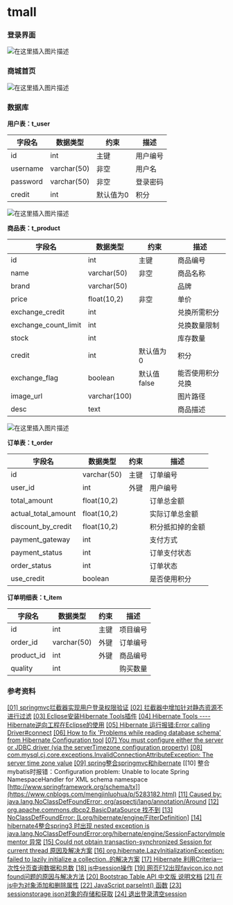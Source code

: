 # tmall

### 登录界面

![在这里插入图片描述](https://img-blog.csdnimg.cn/20190930090116262.png?x-oss-process=image/watermark,type_ZmFuZ3poZW5naGVpdGk,shadow_10,text_aHR0cHM6Ly9ibG9nLmNzZG4ubmV0L3FxXzM3MjUxODk3,size_16,color_FFFFFF,t_70)

### 商城首页 

![在这里插入图片描述](https://img-blog.csdnimg.cn/20190930090205240.png?x-oss-process=image/watermark,type_ZmFuZ3poZW5naGVpdGk,shadow_10,text_aHR0cHM6Ly9ibG9nLmNzZG4ubmV0L3FxXzM3MjUxODk3,size_16,color_FFFFFF,t_70)

### 数据库

**用户表：t_user**

|字段名|数据类型|约束|描述|
|---------|------------|------|------|
|id|int|主键|用户编号|
|username|varchar(50)|非空|用户名|
|password|varchar(50)|非空|登录密码|
|credit|int|默认值为0|积分|

![在这里插入图片描述](https://img-blog.csdnimg.cn/20190927164148868.png?x-oss-process=image/watermark,type_ZmFuZ3poZW5naGVpdGk,shadow_10,text_aHR0cHM6Ly9ibG9nLmNzZG4ubmV0L3FxXzM3MjUxODk3,size_16,color_FFFFFF,t_70)

**商品表：t_product**

|字段名|数据类型|约束|描述|
|---------|------------|------|------|
|id|int|主键|商品编号|
|name|varchar(50)|非空|商品名称|
|brand|varchar(50)||品牌|
|price|float(10,2)|非空|单价|
|exchange_credit|int||兑换所需积分|
|exchange_count_limit|int||兑换数量限制|
|stock|int||库存数量|
|credit|int|默认值为0|积分|
|exchange_flag|boolean|默认值false|能否使用积分兑换|
|image_url|varchar(100)||图片路径|
|desc|text||商品描述|

![在这里插入图片描述](https://img-blog.csdnimg.cn/20190927164100844.png)

**订单表：t_order**

|字段名|数据类型|约束|描述|
|---------|------------|------|------|
|id|varchar(50)|主键|订单编号|
|user_id|int|外键|用户编号|
|total_amount|float(10,2)||订单总金额|
|actual_total_amount|float(10,2)||实际订单总金额|
|discount_by_credit|float(10,2)||积分抵扣掉的金额|
|payment_gateway|int||支付方式|
|payment_status|int||订单支付状态|
|order_status|int||订单状态|
|use_credit|boolean||是否使用积分|

**订单明细表：t_item**

|字段名|数据类型|约束|描述|
|---------|------------|------|------|
|id|int|主键|项目编号|
|order_id|varchar(50)|外键|订单编号|
|product_id|int|外键|商品编号|
|quality|int||购买数量|

### 参考资料

[[01] springmvc拦截器实现用户登录权限验证](https://www.cnblogs.com/limn/p/8733126.html)
[[02] 拦截器中增加针对静态资源不进行过滤](https://www.cnblogs.com/mophy/p/8465598.html)
[[03] Eclipse安装Hibernate Tools插件](https://blog.csdn.net/wsf408908184/article/details/80839129)
[[04] Hibernate Tools ----Hibernate逆向工程在Eclipse的使用](https://blog.csdn.net/wsf408908184/article/details/80838993)
[[05] Hibernate 运行报错:Error calling Driver#connect](https://blog.csdn.net/slan2069586311/article/details/56840701)
[[06] How to fix 'Problems while reading database schema' from Hibernate Configuration tool](https://stackoverflow.com/questions/56737697)
[[07] You must configure either the server or JDBC driver (via the serverTimezone configuration property)](https://blog.csdn.net/leoma2012/article/details/96348125)
[[08] com.mysql.cj.core.exceptions.InvalidConnectionAttributeException: The server time zone value](https://blog.csdn.net/qq_16166139/article/details/52838025)
[[09] spring整合springmvc和hibernate](https://www.cnblogs.com/sam-uncle/p/8681515.html)
[[10] 整合mybatis时报错：Configuration problem: Unable to locate Spring NamespaceHandler for XML schema namespace [http://www.springframework.org/schema/tx]](https://www.cnblogs.com/mengjinluohua/p/5283182.html)
[[11] Caused by: java.lang.NoClassDefFoundError: org/aspectj/lang/annotation/Around](http://www.mamicode.com/info-detail-2112068.html)
[[12] org.apache.commons.dbcp2.BasicDataSource 找不到](https://blog.csdn.net/u010398232/article/details/90731835)
[[13] NoClassDefFoundError: [Lorg/hibernate/engine/FilterDefinition]](https://blog.csdn.net/shangquan2012/article/details/52468491)
[[14] hibernate4整合spring3  时出现 nested exception is java.lang.NoClassDefFoundError:org/hibernate/engine/SessionFactoryImplementor 异常](https://www.cnblogs.com/Mr-Clint/p/3580287.html)
[[15] Could not obtain transaction-synchronized Session for current thread 原因及解决方案](https://www.cnblogs.com/zeng1994/p/7778145.html)
[[16] org.hibernate.LazyInitializationException: failed to lazily initialize a collection..的解决方案](https://blog.csdn.net/tanga842428/article/details/80277302)
[[17] Hibernate 利用Criteria一次性分页查询数据和总数](https://blog.csdn.net/qq_42891484/article/details/82792133)
[[18] js中session操作](https://www.cnblogs.com/jack-zou/p/8508178.html)
[[19] 网页F12出现favicon.ico not found问题的原因与解决方法](https://blog.csdn.net/qq_39300332/article/details/79440622)
[[20] Bootstrap Table API 中文版 说明文档](https://blog.csdn.net/yapengliu/article/details/80191699)
[[21] 在js中为对象添加和删除属性](https://blog.csdn.net/qq_37899792/article/details/89914010)
[[22] JavaScript parseInt() 函数](https://www.w3school.com.cn/jsref/jsref_parseInt.asp)
[[23] sessionstorage json对象的存储和获取](https://www.cnblogs.com/fanny123/p/9050309.html)
[[24] 退出登录清空session](https://blog.csdn.net/z19799100/article/details/87889852)
